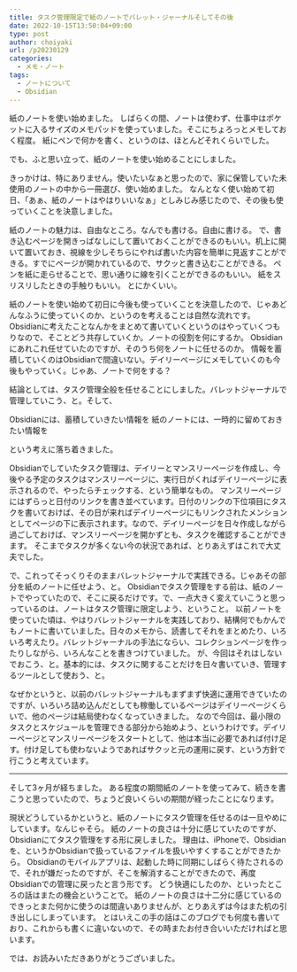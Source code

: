 ```yaml
---
title: タスク管理限定で紙のノートでバレット・ジャーナルそしてその後
date: 2022-10-15T13:50:04+09:00
type: post
author: choiyaki
url: /p20230129
categories: 
  - メモ・ノート
tags:
  - ノートについて
  - Obsidian
---
```


紙のノートを使い始めました。
しばらくの間、ノートは使わず、仕事中はポケットに入るサイズのメモパッドを使っていました。そこにちょろっとメモしておく程度。
紙にペンで何かを書く、というのは、ほとんどそれくらいでした。

でも、ふと思い立って、紙のノートを使い始めることにしました。

きっかけは、特にありません。使いたいなぁと思ったので、家に保管していた未使用のノートの中から一冊選び、使い始めました。
なんとなく使い始めて初日、「あぁ、紙のノートはやはりいいなぁ」としみじみ感じたので、その後も使っていくことを決意しました。

紙のノートの魅力は、自由なところ。なんでも書ける。自由に書ける。
で、書き込むページを開きっぱなしにして置いておくことができるのもいい。机上に開いて置いておき、視線を少しそちらにやれば書いた内容を簡単に見返すことができる。すでにページが開かれているので、サクッと書き込むことができる。
ペンを紙に走らせることで、思い通りに線を引くことができるのもいい。
紙をスリスリしたときの手触りもいい。
とにかくいい。

紙のノートを使い始めて初日に今後も使っていくことを決意したので、じゃあどんなふうに使っていくのか、というのを考えることは自然な流れです。
Obsidianに考えたことなんかをまとめて書いていくというのはやっていくつもりなので、そことどう共存していくか。ノートの役割を何にするか。
Obsidianにあれこれ任せていたのですが、そのうち何をノートに任せるのか。
情報を蓄積していくのはObsidianで間違いない。デイリーページにメモしていくのも今後もやっていく。じゃあ、ノートで何をする？

結論としては、タスク管理全般を任せることにしました。バレットジャーナルで管理していこう、と。そして、

Obsidianには、蓄積していきたい情報を
紙のノートには、一時的に留めておきたい情報を

という考えに落ち着きました。

Obsidianでしていたタスク管理は、デイリーとマンスリーページを作成し、今後やる予定のタスクはマンスリーページに、実行日がくればデイリーページに表示されるので、やったらチェックする、という簡単なもの。
マンスリーページにはずらっと日付のリンクを書き並べています。日付のリンクの下位項目にタスクを書いておけば、その日が来ればデイリーページにもリンクされたメンションとしてページの下に表示されます。なので、デイリーページを日々作成しながら過ごしておけば、マンスリーページを開かずとも、タスクを確認することができます。
そこまでタスクが多くない今の状況であれば、とりあえずはこれで大丈夫でした。

で、これってそっくりそのままバレットジャーナルで実践できる。じゃあその部分を紙のノートに任せよう、と。
Obsidianでタスク管理をする前は、紙のノートでやっていたので、そこに戻るだけです。で、一点大きく変えていこうと思っっているのは、ノートはタスク管理に限定しよう、ということ。
以前ノートを使っていた頃は、やはりバレットジャーナルを実践しており、結構何でもかんでもノートに書いていました。日々のメモから、読書してそれをまとめたり、いろいろ考えたり。バレットジャーナルの手法にならい、コレクションページを作ったりしながら、いろんなことを書きつけていました。
が、今回はそれはしないでおこう、と。基本的には、タスクに関することだけを日々書いていき、管理するツールとして使おう、と。

なぜかというと、以前のバレットジャーナルもまずまず快適に運用できていたのですが、いろいろ詰め込んだとしても稼働しているページはデイリーページくらいで、他のページは結局使わなくなっていきました。
なので今回は、最小限のタスクとスケジュールを管理できる部分から始めよう、というわけです。デイリーページとマンスリーページをスタートとして、他は本当に必要であれば付け足す。付け足しても使わないようであればサクッと元の運用に戻す、という方針で行こうと考えています。

---

そして3ヶ月が経ちました。
ある程度の期間紙のノートを使ってみて、続きを書こうと思っていたので、ちょうど良いくらいの期間が経ったことになります。

現状どうしているかというと、紙のノートにタスク管理を任せるのは一旦やめにしています。なんじゃそら。
紙のノートの良さは十分に感じていたのですが、Obsidianにてタスク管理をする形に戻しました。
理由は、iPhoneで、Obsidianを、というかObsidianで扱っているファイルを扱いやすくすることができたから。
Obsidianのモバイルアプリは、起動した時に同期にしばらく待たされるので、それが嫌だったのですが、そこを解消することができたので、再度Obsidianでの管理に戻ったと言う形です。
どう快適にしたのか、といったところの話はまたの機会ということで。
紙のノートの良さは十二分に感じているのできっとまた何かに使うのは間違いありませんが、とりあえずは今はまた机の引き出しにしまっています。
とはいえこの手の話はこのブログでも何度も書いており、これからも書くに違いないので、その時またお付き合いいただければと思います。

では、お読みいただきありがとうございました。